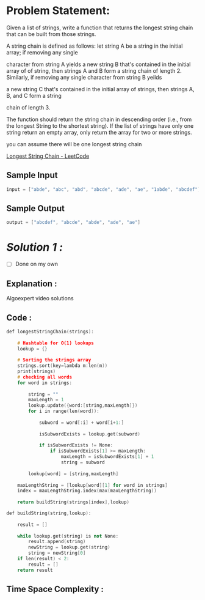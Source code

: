 # Problem Statement:

Given a list of strings, write a function that returns the longest string chain that can be built from those strings.

A string chain is defined as follows: let string A be a string in the initial array; if removing any single

character from string A yields a new string B that's contained in the initial array of of string, then strings A and B form a string chain of length 2. Similarly, if removing any single character from string B yeilds

a new string C that's contained in the initial array of strings, then strings A, B, and C form a string

chain of length 3.

The function should return the string chain in descending order (i.e., from the longest
String to the shortest string). If the list of strings have only one string return an empty array, only return the array for two or more strings.

you can assume there will be one longest string chain

[Longest String Chain - LeetCode](https://leetcode.com/problems/longest-string-chain/)

## Sample Input

```cpp
input = ["abde", "abc", "abd", "abcde", "ade", "ae", "1abde", "abcdef"]
```

## Sample Output

```cpp
output = ["abcdef", "abcde", "abde", "ade", "ae"]
```

# *Solution 1 :*

- [ ]  Done on my own

## Explanation :

Algoexpert video solutions

## Code :

```cpp
def longestStringChain(strings):
    
	# Hashtable for O(1) lookups
	lookup = {}
	
	# Sorting the strings array
	strings.sort(key=lambda m:len(m))
	print(strings)
	# checking all words
	for word in strings:
		
		string = ""
		maxLength = 1
		lookup.update({word:[string,maxLength]})
		for i in range(len(word)):
			
			subword = word[:i] + word[i+1:]
			
			isSubwordExists = lookup.get(subword)
			
			if isSubwordExists != None:
				if isSubwordExists[1] >= maxLength:
					maxLength = isSubwordExists[1] + 1
					string = subword
					
		lookup[word] = [string,maxLength]
		
	maxLengthString = [lookup[word][1] for word in strings]
	index = maxLengthString.index(max(maxLengthString))
	
	return buildString(strings[index],lookup)

def buildString(string,lookup):
	
	result = []
	
	while lookup.get(string) is not None:
		result.append(string)
		newString = lookup.get(string)
		string = newString[0]
	if len(result) < 2:
		result = []
	return result
```

## Time Space Complexity :